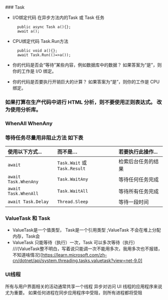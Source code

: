 ﻿﻿﻿### Task
- I/O绑定代码 在异步方法内的Task 或 Task<T> 任务

		public async Task a(){};
		await a();

- CPU绑定代码 Task.Run方法  

	    public void a(){};
	    await Task.Run(()=>a());

- 你的代码是否会“等待”某些内容，例如数据库中的数据？
    如果答案为“是”，则你的工作是 I/O 绑定。
- 你的代码是否要执行开销巨大的计算？
    如果答案为“是”，则你的工作是 CPU 绑定。

### 如果打算在生产代码中进行 HTML 分析，则不要使用正则表达式。 改为使用分析库。





### WhenAll WhenAny








### 等待任务尽量用非阻止方法 如下表

| 使用以下方式...      | 而不是…                      | 若要执行此操作...  |
| :------------------- | :--------------------------- | :----------------- |
| `await`              | `Task.Wait` 或 `Task.Result` | 检索后台任务的结果 |
| `await Task.WhenAny` | `Task.WaitAny`               | 等待任何任务完成   |
| `await Task.WhenAll` | `Task.WaitAll`               | 等待所有任务完成   |
| `await Task.Delay`   | `Thread.Sleep`               | 等待一段时间       |


### ValueTask 和 Task
- ValueTask是一个值类型， Task是一个引用类型 ;ValueTask 不会在堆上分配内存，Task会
- ValueTask 只能等待（执行）一次，Task 可以多次等待（执行）  ///(ValueTask整不明白，写着说只能调一次不能用多次，我用多次也不报错，不知道啥情况)[https://learn.microsoft.com/zh-cn/dotnet/api/system.threading.tasks.valuetask?view=net-9.0]



### UI线程
所有与用户界面相关的活动通常共享一个线程
异步对访问 UI 线程的应用程序来说尤为重要。 如果任何进程在同步应用程序中受阻，则所有进程都将受阻